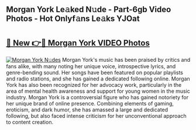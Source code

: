 ## Morgan York Le𝚊ked N𝚞de - Part-6gb Video Photos - Hot Onlyf𝚊ns Le𝚊ks YJOat

# <h2><a href="http://ac18146.deff.icu/?id=Morgan+York">🔗 New 👉🔴 Morgan York VIDEO Photos</a></h2>

[![Morgan York N𝚞des](https://i.imgur.com/rIISA9y.gif)](http://ac18146.deff.icu/?id=Morgan+York)
Morgan York's music has been praised by critics and fans alike, with many noting her unique voice, introspective lyrics, and genre-bending sound. Her songs have been featured on popular playlists and radio stations, and she has gained a dedicated following online. Morgan York has also been recognized for her advocacy work, particularly in the area of mental health awareness and support for young women in the music industry. Morgan York is a controversial figure who has gained notoriety for her unique brand of online presence. Combining elements of gaming, eroticism, and dark humor, she has amassed a large and dedicated following, but also faced intense criticism for her unconventional approach to content creation.
